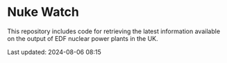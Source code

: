 # Nuke Watch

This repository includes code for retrieving the latest information available on the output of EDF nuclear power plants in the UK.

Last updated: 2024-08-06 08:15